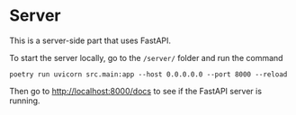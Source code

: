 # Server

This is a server-side part that uses FastAPI.

To start the server locally, go to the `/server/` folder and run the command

```shell
poetry run uvicorn src.main:app --host 0.0.0.0.0 --port 8000 --reload
```

Then go to [http://localhost:8000/docs](http://localhost:8000/docs) to see if the FastAPI server is running.
